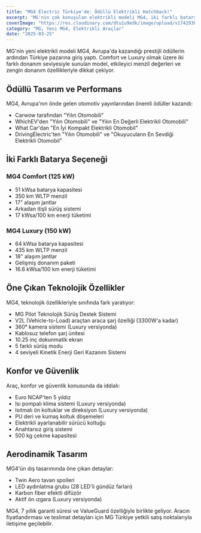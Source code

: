 ```yaml
---
title: "MG4 Electric Türkiye'de: Ödüllü Elektrikli Hatchback!"
excerpt: "MG'nin çok konuşulan elektrikli modeli MG4, iki farklı batarya seçeneği ve 435 km'ye varan menziliyle Türkiye pazarına giriş yaptı."
coverImage: "https://res.cloudinary.com/dtu1u9edk/image/upload/v1742930389/mg4-surus-mukemmelligi_lxlztf.webp"
category: "MG, Yeni MG4, Elektrikli Araçlar"
date: "2025-03-25"
---
```


MG'nin yeni elektrikli modeli MG4, Avrupa'da kazandığı prestijli ödüllerin ardından Türkiye pazarına giriş yaptı. Comfort ve Luxury olmak üzere iki farklı donanım seviyesiyle sunulan model, etkileyici menzil değerleri ve zengin donanım özellikleriyle dikkat çekiyor.

## Ödüllü Tasarım ve Performans

MG4, Avrupa'nın önde gelen otomotiv yayınlarından önemli ödüller kazandı:
- Carwow tarafından "Yılın Otomobili"
- WhichEV'den "Yılın Otomobili" ve "Yılın En Değerli Elektrikli Otomobili"
- What Car'dan "En İyi Kompakt Elektrikli Otomobil"
- DrivingElectric'ten "Yılın Otomobili" ve "Okuyucuların En Sevdiği Elektrikli Otomobil"

## İki Farklı Batarya Seçeneği

### MG4 Comfort (125 kW)
- 51 kWsa batarya kapasitesi
- 350 km WLTP menzil
- 17" alaşım jantlar
- Arkadan itişli sürüş sistemi
- 17 kWsa/100 km enerji tüketimi

### MG4 Luxury (150 kW)
- 64 kWsa batarya kapasitesi
- 435 km WLTP menzil
- 18" alaşım jantlar
- Gelişmiş donanım paketi
- 16.6 kWsa/100 km enerji tüketimi

## Öne Çıkan Teknolojik Özellikler

MG4, teknolojik özellikleriyle sınıfında fark yaratıyor:
- MG Pilot Teknolojik Sürüş Destek Sistemi
- V2L (Vehicle-to-Load) araçtan araca şarj özelliği (3300W'a kadar)
- 360° kamera sistemi (Luxury versiyonda)
- Kablosuz telefon şarj ünitesi
- 10.25 inç dokunmatik ekran
- 5 farklı sürüş modu
- 4 seviyeli Kinetik Enerji Geri Kazanım Sistemi

## Konfor ve Güvenlik

Araç, konfor ve güvenlik konusunda da iddialı:
- Euro NCAP'ten 5 yıldız
- Isı pompalı klima sistemi (Luxury versiyonda)
- Isıtmalı ön koltuklar ve direksiyon (Luxury versiyonda)
- PU deri ve kumaş koltuk döşemeleri
- Elektrikli ayarlanabilir sürücü koltuğu
- Anahtarsız giriş sistemi
- 500 kg çekme kapasitesi

## Aerodinamik Tasarım

MG4'ün dış tasarımında öne çıkan detaylar:
- Twin Aero tavan spoileri
- LED aydınlatma grubu (28 LED'li gündüz farları)
- Karbon fiber efektli difüzör
- Aktif ön ızgara (Luxury versiyonda)

MG4, 7 yıllık garanti süresi ve ValueGuard özelliğiyle birlikte geliyor. Aracın fiyatlandırması ve teslimat detayları için MG Türkiye yetkili satış noktalarıyla iletişime geçilebilir. 